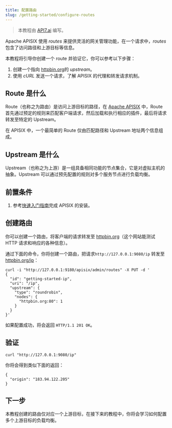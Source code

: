 ```yaml
---
title: 配置路由
slug: /getting-started/configure-routes
---
```


<head>
  <link rel="canonical" href="https://docs.api7.ai/apisix/getting-started/configure-routes" />
</head>

> 本教程由 [API7.ai](https://api7.ai/) 编写。

Apache APISIX 使用 _routes_ 来提供灵活的网关管理功能，在一个请求中，_routes_ 包含了访问路径和上游目标等信息。

本教程将引导你创建一个 route 并验证它，你可以参考以下步骤：

1. 创建一个指向 [httpbin.org](http://httpbin.org)的 _upstream_。
2. 使用 _cURL_ 发送一个请求，了解 APISIX 的代理和转发请求机制。

## Route 是什么

Route（也称之为路由）是访问上游目标的路径，在 [Apache APISIX](https://api7.ai/apisix) 中，Route 首先通过预定的规则来匹配客户端请求，然后加载和执行相应的插件，最后将请求转发至特定的 Upstream。

在 APISIX 中，一个最简单的 Route 仅由匹配路径和 Upstream 地址两个信息组成。

## Upstream 是什么

Upstream（也称之为上游）是一组具备相同功能的节点集合，它是对虚拟主机的抽象。Upstream 可以通过预先配置的规则对多个服务节点进行负载均衡。

## 前置条件

1. 参考[快速入门指南](./README.md)完成 APISIX 的安装。

## 创建路由

你可以创建一个路由，将客户端的请求转发至 [httpbin.org](http://httpbin.org)（这个网站能测试 HTTP 请求和响应的各种信息）。

通过下面的命令，你将创建一个路由，把请求`http://127.0.0.1:9080/ip` 转发至 [httpbin.org/ip](http://httpbin.org/ip)：

[//]: <TODO: Add the link to the authorization of Admin API>

```shell
curl -i "http://127.0.0.1:9180/apisix/admin/routes" -X PUT -d '
{
  "id": "getting-started-ip",
  "uri": "/ip",
  "upstream": {
    "type": "roundrobin",
    "nodes": {
      "httpbin.org:80": 1
    }
  }
}'
```

如果配置成功，将会返回 `HTTP/1.1 201 OK`。

## 验证

```shell
curl "http://127.0.0.1:9080/ip"
```

你将会得到类似下面的返回：

```text
{
  "origin": "183.94.122.205"
}
```

## 下一步

本教程创建的路由仅对应一个上游目标，在接下来的教程中，你将会学习如何配置多个上游目标的负载均衡。
